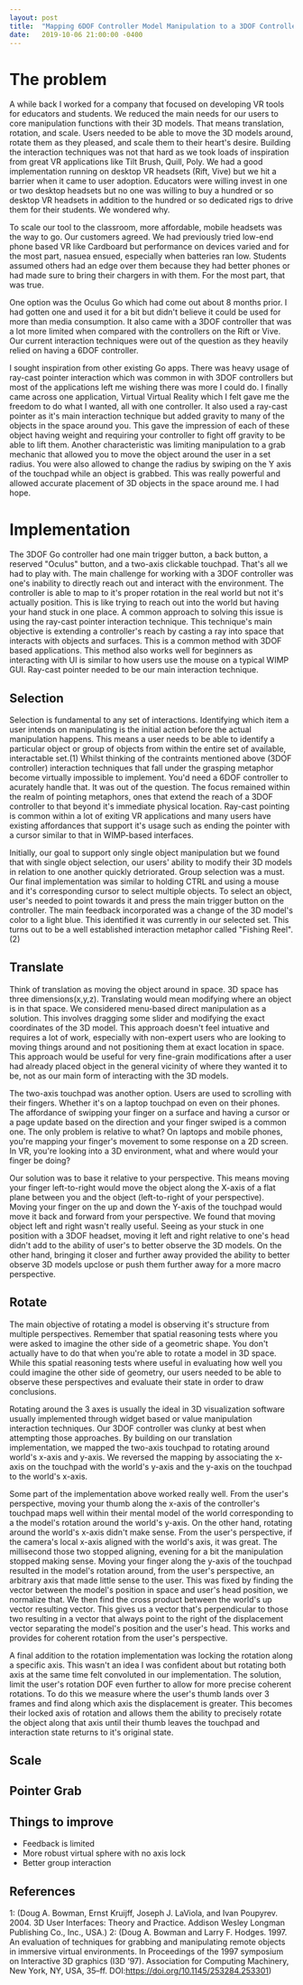 ```yaml
---
layout: post
title:  "Mapping 6DOF Controller Model Manipulation to a 3DOF Controller"
date:   2019-10-06 21:00:00 -0400
---
```


# The problem

A while back I worked for a company that focused on developing VR tools for educators and students. We reduced the main needs for our users to core manipulation functions with their 3D models. That means translation, rotation, and scale. Users needed to be able to move the 3D models around, rotate them as they pleased, and scale them to their heart's desire. Building the interaction techniques was not that hard as we took loads of inspiration from great VR applications like Tilt Brush, Quill, Poly. We had a good implementation running on desktop VR headsets (Rift, Vive) but we hit a barrier when it came to user adoption. Educators were willing invest in one or two desktop headsets but no one was willing to buy a hundred or so desktop VR headsets in addition to the hundred or so dedicated rigs to drive them for their students. We wondered why.

To scale our tool to the classroom, more affordable, mobile headsets was the way to go. Our customers agreed. We had previously tried low-end phone based VR like Cardboard but performance on devices varied and for the most part, nasuea ensued, especially when batteries ran low. Students assumed others had an edge over them because they had better phones or had made sure to bring their chargers in with them. For the most part, that was true.

One option was the Oculus Go which had come out about 8 months prior. I had gotten one and used it for a bit but didn't believe it could be used for more than media consumption. It also came with a 3DOF controller that was a lot more limited when compared with the controllers on the Rift or Vive. Our current interaction techniques were out of the question as they heavily relied on having a 6DOF controller.

I sought inspiration from other existing Go apps. There was heavy usage of ray-cast pointer interaction which was common in with 3DOF controllers but most of the applications left me wishing there was more I could do. I finally came across one application, Virtual Virtual Reality which I felt gave me the freedom to do what I wanted, all with one controller. It also used a ray-cast pointer as it's main interaction technique but added gravity to many of the objects in the space around you. This gave the impression of each of these object having weight and requiring your controller to fight off gravity to be able to lift them. Another characteristic was limiting manipulation to a grab mechanic that allowed you to move the object around the user in a set radius. You were also allowed to change the radius by swiping on the Y axis of the touchpad while an object is grabbed. This was really powerful and allowed accurate placement of 3D objects in the space around me. I had hope.

# Implementation

The 3DOF Go controller had one main trigger button, a back button, a reserved "Oculus" button, and a two-axis clickable touchpad. That's all we had to play with. The main challenge for working with a 3DOF controller was one's inability to directly reach out and interact with the environment. The controller is able to map to it's proper rotation in the real world but not it's actually position. This is like trying to reach out into the world but having your hand stuck in one place. A common approach to solving this issue is using the ray-cast pointer interaction technique. This technique's main objective is extending a controller's reach by casting a ray into space that interacts with objects and surfaces. This is a common method with 3DOF based applications. This method also works well for beginners as interacting with UI is similar to how users use the mouse on a typical WIMP GUI. Ray-cast pointer needed to be our main interaction technique.

## Selection
Selection is fundamental to any set of interactions. Identifying which item a user intends on manipulating is the initial action before the actual manipulation happens. This means a user needs to be able to identify a particular object or group of objects from within the entire set of available, interactable set.(1) Whilst thinking of the contraints mentioned above (3DOF controller) interaction techniques that fall under the grasping metaphor become virtually impossible to implement. You'd need a 6DOF controller to acurately handle that. It was out of the question. The focus remained within the realm of pointing metaphors, ones that extend the reach of a 3DOF controller to that beyond it's immediate physical location. Ray-cast pointing is common within a lot of exiting VR applications and many users have existing affordances that support it's usage such as ending the pointer with a cursor similar to that in WIMP-based interfaces.

Initially, our goal to support only single object manipulation but we found that with single object selection, our users' ability to modify their 3D models in relation to one another quickly detriorated. Group selection was a must. Our final implementation was similar to holding CTRL and using a mouse and it's corresponding cursor to select multiple objects. To select an object, user's needed to point towards it and press the main trigger button on the controller. The main feedback incorporated was a change of the 3D model's color to a light blue. This identified it was currently in our selected set. This turns out to be a well established interaction metaphor called "Fishing Reel".(2) 

## Translate
Think of translation as moving the object around in space. 3D space has three dimensions(x,y,z). Translating would mean modifying where an object is in that space. We considered menu-based direct manipulation as a solution. This involves dragging some slider and modifying the exact coordinates of the 3D model. This approach doesn't feel intuative and requires a lot of work, especially with non-expert users who are looking to moving things around and not positioning them at exact location in space. This approach would be useful for very fine-grain modifications after a user had already placed object in the general vicinity of where they wanted it to be, not as our main form of interacting with the 3D models.

The two-axis touchpad was another option. Users are used to scrolling with their fingers. Whether it's on a laptop touchpad on even on their phones. The affordance of swipping your finger on a surface and having a cursor or a page update based on the direction and your finger swiped is a common one. The only problem is relative to what? On laptops and mobile phones, you're mapping your finger's movement to some response on a 2D screen. In VR, you're looking into a 3D environment, what and where would your finger be doing?

Our solution was to base it relative to your perspective. This means moving your finger left-to-right would move the object along the X-axis of a flat plane between you and the object (left-to-right of your perspective). Moving your finger on the up and down the Y-axis of the touchpad would move it back and forward from your perspective. We found that moving object left and right wasn't really useful. Seeing as your stuck in one position with a 3DOF headset, moving it left and right relative to one's head didn't add to the ability of user's to better observe the 3D models. On the other hand, bringing it closer and further away provided the ability to better observe 3D models upclose or push them further away for a more macro perspective.

## Rotate
The main objective of rotating a model is observing it's structure from multiple perspectives. Remember that spatial reasoning tests where you were asked to imagine the other side of a geometric shape. You don't actually have to do that when you're able to rotate a model in 3D space. While this spatial reasoning tests where useful in evaluating how well you could imagine the other side of geometry, our users needed to be able to observe these perspectives and evaluate their state in order to draw conclusions.

Rotating around the 3 axes is usually the ideal in 3D visualization software usually implemented through widget based or value manipulation interaction techniques. Our 3DOF controller was clunky at best when attempting those approaches. By building on our translation implementation, we mapped the two-axis touchpad to rotating around world's x-axis and y-axis. We reversed the mapping by associating the x-axis on the touchpad with the world's y-axis and the y-axis on the touchpad to the world's x-axis.

Some part of the implementation above worked really well. From the user's perspective, moving your thumb along the x-axis of the controller's touchpad maps well within their mental model of the world corresponding to a the model's rotation around the world's y-axis. On the other hand, rotating around the world's x-axis didn't make sense. From the user's perspective, if the camera's local x-axis aligned with the world's axis, it was great. The millisecond those two stopped aligning, evening for a bit the manipulation stopped making sense. Moving your finger along the y-axis of the touchpad resulted in the model's rotation around, from the user's perspective, an arbitrary axis that made little sense to the user. This was fixed by finding the vector between the model's position in space and user's head position, we normalize that. We then find the cross product between the world's up vector resulting vector. This gives us a vector that's perpendicular to those two resulting in a vector that always point to the right of the displacement vector separating the model's position and the user's head. This works and provides for coherent rotation from the user's perspective.

A final addition to the rotation implementation was locking the rotation along a specific axis. This wasn't an idea I was confident about but rotating both axis at the same time felt convoluted in our implementation. The solution, limit the user's rotation DOF even further to allow for more precise coherent rotations. To do this we measure where the user's thumb lands over 3 frames and find along which axis the displacement is greater. This becomes their locked axis of rotation and allows them the ability to precisely rotate the object along that axis until their thumb leaves the touchpad and interaction state returns to it's original state.

## Scale

## Pointer Grab

## Things to improve

- Feedback is limited
- More robust virtual sphere with no axis lock
- Better group interaction

## References

1: (Doug A. Bowman, Ernst Kruijff, Joseph J. LaViola, and Ivan Poupyrev. 2004. 3D User Interfaces: Theory and Practice. Addison Wesley Longman Publishing Co., Inc., USA.)
2: (Doug A. Bowman and Larry F. Hodges. 1997. An evaluation of techniques for grabbing and manipulating remote objects in immersive virtual environments. In Proceedings of the 1997 symposium on Interactive 3D graphics (I3D ’97). Association for Computing Machinery, New York, NY, USA, 35–ff. DOI:https://doi.org/10.1145/253284.253301)